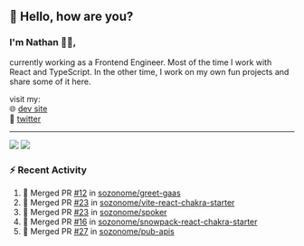 ## 👋 Hello, how are you? 

### I'm Nathan 👨‍💻,

currently working as a Frontend Engineer. Most of the time I work with React and TypeScript. In the other time, I work on my own fun projects and share some of it here.

visit my:<br/>
🌐 [dev site](https://sznm.dev)<br/>
🦜 [twitter](https://twitter.com/sozonome)

---

![](https://komarev.com/ghpvc/?username=sozonome&color=orange)
![](https://hit.yhype.me/github/profile?user_id=17046154)

### :zap: Recent Activity

<!--START_SECTION:activity-->
1. 🎉 Merged PR [#12](https://github.com/sozonome/greet-gaas/pull/12) in [sozonome/greet-gaas](https://github.com/sozonome/greet-gaas)
2. 🎉 Merged PR [#23](https://github.com/sozonome/vite-react-chakra-starter/pull/23) in [sozonome/vite-react-chakra-starter](https://github.com/sozonome/vite-react-chakra-starter)
3. 🎉 Merged PR [#23](https://github.com/sozonome/spoker/pull/23) in [sozonome/spoker](https://github.com/sozonome/spoker)
4. 🎉 Merged PR [#16](https://github.com/sozonome/snowpack-react-chakra-starter/pull/16) in [sozonome/snowpack-react-chakra-starter](https://github.com/sozonome/snowpack-react-chakra-starter)
5. 🎉 Merged PR [#27](https://github.com/sozonome/pub-apis/pull/27) in [sozonome/pub-apis](https://github.com/sozonome/pub-apis)
<!--END_SECTION:activity-->
